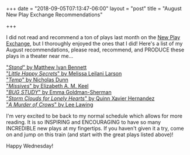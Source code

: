 +++
date = "2018-09-05T07:13:47-06:00"
layout = "post"
title = "August New Play Exchange Recommendations"

+++

I did not read and recommend a ton of plays last month on the [New Play Exchange](https://newplayexchange.org/dashboard), but I thoroughly enjoyed the ones that I did! Here's a list of my August recommendations, please read, recommend, and PRODUCE these plays in a theater near me...

["*Stand*" by Matthew Ivan Bennett](https://newplayexchange.org/plays/193811/stand)  
["*Little Happy Secrets*" by Melissa Leilani Larson](https://newplayexchange.org/plays/2969/little-happy-secrets)  
["*Temp*" by Nicholas Dunn](https://newplayexchange.org/plays/108748/temp)  
["*Missives*" by Elizabeth A. M. Keel](https://newplayexchange.org/plays/197103/missives)  
["*BUG STUDY*" by Emma Goldman-Sherman](https://newplayexchange.org/plays/28091/bug-study)  
["*Storm Clouds for Lonely Hearts*" by Quinn Xavier Hernandez](https://newplayexchange.org/plays/132316/storm-clouds-lonely-hearts)  
["*A Murder of Crows*" by Lee Lawing](https://newplayexchange.org/plays/199141/murder-crows)  

I'm very excited to be back to my normal schedule which allows for more reading. It is so INSPIRING and ENCOURAGING to have so many INCREDIBLE new plays at my fingertips. If you haven't given it a try, come on and jump on this train (and start with the great plays listed above)!

Happy Wednesday!
